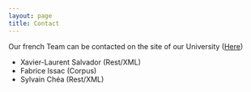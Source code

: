 ```yaml
---
layout: page
title: Contact
---
```


Our french Team can be contacted on the site of our University (<a href="http://www.univ-paris13.fr">Here</a>)

- Xavier-Laurent Salvador (Rest/XML)
- Fabrice Issac (Corpus)
- Sylvain Chéa (Rest/XML)